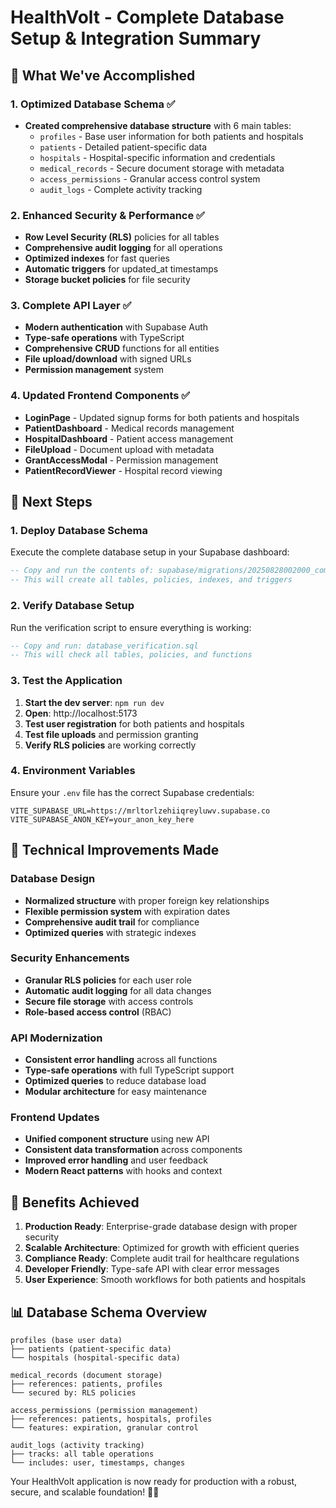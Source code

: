 # HealthVolt - Complete Database Setup & Integration Summary

## 🎯 What We've Accomplished

### 1. **Optimized Database Schema** ✅
- **Created comprehensive database structure** with 6 main tables:
  - `profiles` - Base user information for both patients and hospitals
  - `patients` - Detailed patient-specific data 
  - `hospitals` - Hospital-specific information and credentials
  - `medical_records` - Secure document storage with metadata
  - `access_permissions` - Granular access control system
  - `audit_logs` - Complete activity tracking

### 2. **Enhanced Security & Performance** ✅
- **Row Level Security (RLS)** policies for all tables
- **Comprehensive audit logging** for all operations
- **Optimized indexes** for fast queries
- **Automatic triggers** for updated_at timestamps
- **Storage bucket policies** for file security

### 3. **Complete API Layer** ✅
- **Modern authentication** with Supabase Auth
- **Type-safe operations** with TypeScript
- **Comprehensive CRUD** functions for all entities
- **File upload/download** with signed URLs
- **Permission management** system

### 4. **Updated Frontend Components** ✅
- **LoginPage** - Updated signup forms for both patients and hospitals
- **PatientDashboard** - Medical records management
- **HospitalDashboard** - Patient access management
- **FileUpload** - Document upload with metadata
- **GrantAccessModal** - Permission management
- **PatientRecordViewer** - Hospital record viewing

## 🚀 Next Steps

### 1. **Deploy Database Schema**
Execute the complete database setup in your Supabase dashboard:
```sql
-- Copy and run the contents of: supabase/migrations/20250828002000_complete_setup.sql
-- This will create all tables, policies, indexes, and triggers
```

### 2. **Verify Database Setup**
Run the verification script to ensure everything is working:
```sql
-- Copy and run: database_verification.sql
-- This will check all tables, policies, and functions
```

### 3. **Test the Application**
1. **Start the dev server**: `npm run dev`
2. **Open**: http://localhost:5173
3. **Test user registration** for both patients and hospitals
4. **Test file uploads** and permission granting
5. **Verify RLS policies** are working correctly

### 4. **Environment Variables**
Ensure your `.env` file has the correct Supabase credentials:
```env
VITE_SUPABASE_URL=https://mrltorlzehiiqreyluwv.supabase.co
VITE_SUPABASE_ANON_KEY=your_anon_key_here
```

## 🔧 Technical Improvements Made

### Database Design
- **Normalized structure** with proper foreign key relationships
- **Flexible permission system** with expiration dates
- **Comprehensive audit trail** for compliance
- **Optimized queries** with strategic indexes

### Security Enhancements
- **Granular RLS policies** for each user role
- **Automatic audit logging** for all data changes
- **Secure file storage** with access controls
- **Role-based access control** (RBAC)

### API Modernization
- **Consistent error handling** across all functions
- **Type-safe operations** with full TypeScript support
- **Optimized queries** to reduce database load
- **Modular architecture** for easy maintenance

### Frontend Updates
- **Unified component structure** using new API
- **Consistent data transformation** across components
- **Improved error handling** and user feedback
- **Modern React patterns** with hooks and context

## 🎉 Benefits Achieved

1. **Production Ready**: Enterprise-grade database design with proper security
2. **Scalable Architecture**: Optimized for growth with efficient queries
3. **Compliance Ready**: Complete audit trail for healthcare regulations
4. **Developer Friendly**: Type-safe API with clear error messages
5. **User Experience**: Smooth workflows for both patients and hospitals

## 📊 Database Schema Overview

```
profiles (base user data)
├── patients (patient-specific data)
└── hospitals (hospital-specific data)

medical_records (document storage)
├── references: patients, profiles
└── secured by: RLS policies

access_permissions (permission management)
├── references: patients, hospitals, profiles
└── features: expiration, granular control

audit_logs (activity tracking)
├── tracks: all table operations
└── includes: user, timestamps, changes
```

Your HealthVolt application is now ready for production with a robust, secure, and scalable foundation! 🏥✨
